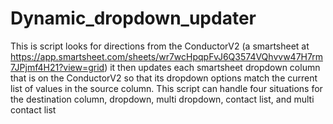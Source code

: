 # Dynamic_dropdown_updater

This is script looks for directions from the ConductorV2 (a smartsheet at https://app.smartsheet.com/sheets/wr7wcHpqpFvJ6Q3574VQhvvw47H7rm7JPjmf4H21?view=grid)
it then updates each smartsheet dropdown column that is on the ConductorV2 so that its dropdown options match the current list of values in the source column.
This script can handle four situations for the destination column, dropdown, multi dropdown, contact list, and multi contact list
